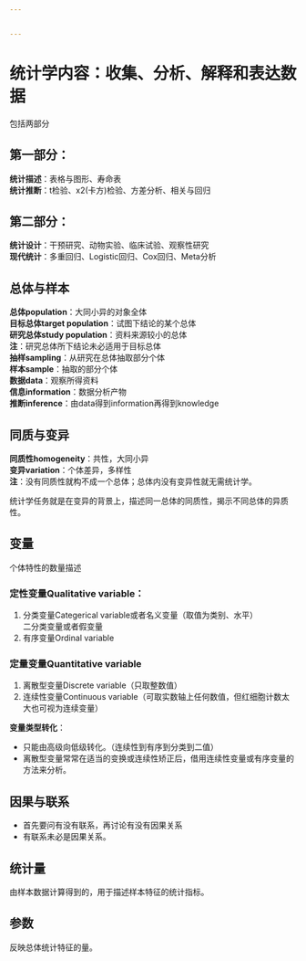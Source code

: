 ```yaml
---


---
```


<h1 id="统计学内容：收集、分析、解释和表达数据"><span class="prefix"></span><span class="content">统计学内容：收集、分析、解释和表达数据</span><span class="suffix"></span></h1>
<p>包括两部分</p>
<h2 id="第一部分："><span class="prefix"></span><span class="content">第一部分：</span><span class="suffix"></span></h2>
<p><strong>统计描述</strong>：表格与图形、寿命表<br>
<strong>统计推断</strong>：t检验、x2(卡方)检验、方差分析、相关与回归</p>
<h2 id="第二部分："><span class="prefix"></span><span class="content">第二部分：</span><span class="suffix"></span></h2>
<p><strong>统计设计</strong>：干预研究、动物实验、临床试验、观察性研究<br>
<strong>现代统计</strong>：多重回归、Logistic回归、Cox回归、Meta分析</p>
<h2 id="总体与样本"><span class="prefix"></span><span class="content">总体与样本</span><span class="suffix"></span></h2>
<p><strong>总体population</strong>：大同小异的对象全体<br>
<strong>目标总体target population</strong>：试图下结论的某个总体<br>
<strong>研究总体study population</strong>：资料来源较小的总体<br>
<strong>注</strong>：研究总体所下结论未必适用于目标总体<br>
<strong>抽样sampling</strong>：从研究在总体抽取部分个体<br>
<strong>样本sample</strong>：抽取的部分个体<br>
<strong>数据data</strong>：观察所得资料<br>
<strong>信息information</strong>：数据分析产物<br>
<strong>推断inference</strong>：由data得到information再得到knowledge</p>
<h2 id="同质与变异"><span class="prefix"></span><span class="content">同质与变异</span><span class="suffix"></span></h2>
<p><strong>同质性homogeneity</strong>：共性，大同小异<br>
<strong>变异variation</strong>：个体差异，多样性<br>
<strong>注</strong>：没有同质性就构不成一个总体；总体内没有变异性就无需统计学。</p>
<p>统计学任务就是在变异的背景上，描述同一总体的同质性，揭示不同总体的异质性。</p>
<h2 id="变量"><span class="prefix"></span><span class="content">变量</span><span class="suffix"></span></h2>
<p>个体特性的数量描述</p>
<h3 id="定性变量qualitative-variable："><span class="prefix"></span><span class="content">定性变量Qualitative variable：</span><span class="suffix"></span></h3>
<ol>
<li>分类变量Categerical variable或者名义变量（取值为类别、水平）<br>
二分类变量或者假变量</li>
<li>有序变量Ordinal variable</li>
</ol>
<h3 id="定量变量quantitative-variable"><span class="prefix"></span><span class="content">定量变量Quantitative variable</span><span class="suffix"></span></h3>
<ol>
<li>离散型变量Discrete variable（只取整数值）</li>
<li>连续性变量Continuous variable（可取实数轴上任何数值，但红细胞计数太大也可视为连续变量）</li>
</ol>
<p><strong>变量类型转化</strong>：</p>
<ul>
<li>只能由高级向低级转化。（连续性到有序到分类到二值）</li>
<li>离散型变量常常在适当的变换或连续性矫正后，借用连续性变量或有序变量的方法来分析。</li>
</ul>
<h2 id="因果与联系"><span class="prefix"></span><span class="content">因果与联系</span><span class="suffix"></span></h2>
<ul>
<li>首先要问有没有联系，再讨论有没有因果关系</li>
<li>有联系未必是因果关系。</li>
</ul>
<h2 id="统计量"><span class="prefix"></span><span class="content">统计量</span><span class="suffix"></span></h2>
<p>由样本数据计算得到的，用于描述样本特征的统计指标。</p>
<h2 id="参数"><span class="prefix"></span><span class="content">参数</span><span class="suffix"></span></h2>
<p>反映总体统计特征的量。</p>

